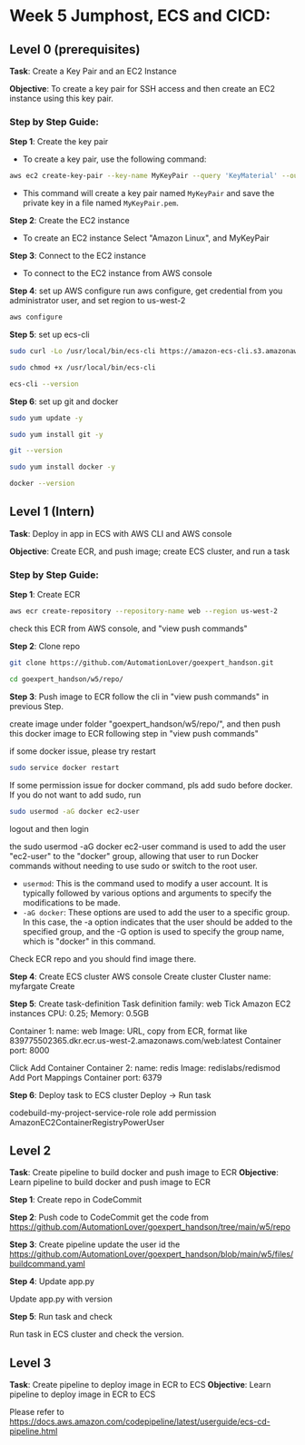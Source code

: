 # Week 5 Jumphost, ECS and CICD: 
## Level 0 (prerequisites)
**Task**: Create a Key Pair and an EC2 Instance

**Objective**: To create a key pair for SSH access and then create an EC2 instance using this key pair.

### Step by Step Guide:

**Step 1**: Create the key pair
- To create a key pair, use the following command:
```bash
aws ec2 create-key-pair --key-name MyKeyPair --query 'KeyMaterial' --output text > MyKeyPair.pem
```
- This command will create a key pair named `MyKeyPair` and save the private key in a file named `MyKeyPair.pem`.

**Step 2**: Create the EC2 instance
- To create an EC2 instance
   Select "Amazon Linux", and MyKeyPair

**Step 3**: Connect to the EC2 instance
- To connect to the EC2 instance from AWS console

**Step 4**: set up AWS configure
run aws configure, get credential from you administrator user, and set region to us-west-2

```bash
aws configure
```
**Step 5**: set up ecs-cli

```bash
sudo curl -Lo /usr/local/bin/ecs-cli https://amazon-ecs-cli.s3.amazonaws.com/ecs-cli-linux-amd64-latest
```

```bash
sudo chmod +x /usr/local/bin/ecs-cli
```

```bash
ecs-cli --version
```
**Step 6**: set up git and docker

```bash
sudo yum update -y
```

```bash
sudo yum install git -y
```

```bash
git --version
```

```bash
sudo yum install docker -y
```

```bash
docker --version
```


## Level 1 (Intern)
**Task**: Deploy in app in ECS with AWS CLI and AWS console

**Objective**: Create ECR, and push image; create ECS cluster, and run a task

### Step by Step Guide:

**Step 1**: Create ECR

```bash
aws ecr create-repository --repository-name web --region us-west-2
```
check this ECR from AWS console, and "view push commands"

**Step 2**: Clone repo

```bash
git clone https://github.com/AutomationLover/goexpert_handson.git
```

```bash
cd goexpert_handson/w5/repo/
```

**Step 3**: Push image to ECR
follow the cli in "view push commands" in previous Step.

create image under folder "goexpert_handson/w5/repo/", and then push this docker image to ECR following step in "view push commands"

if some docker issue, please try restart

```bash
sudo service docker restart
```

If some permission issue for docker command, pls add sudo before docker.
If you do not want to add sudo, run 
```bash
sudo usermod -aG docker ec2-user
```
logout and then login

the sudo usermod -aG docker ec2-user command is used to add the user "ec2-user" to the "docker" group, allowing that user to run Docker commands without needing to use sudo or switch to the root user.
- `usermod`: This is the command used to modify a user account. It is typically followed by various options and arguments to specify the modifications to be made.
- `-aG docker`: These options are used to add the user to a specific group. In this case, the -a option indicates that the user should be added to the specified group, and the -G option is used to specify the group name, which is "docker" in this command.

Check ECR repo and you should find image there.

**Step 4**: Create ECS cluster AWS console
Create cluster
Cluster name: myfargate
Create



**Step 5**: Create task-definition
Task definition family: web
Tick Amazon EC2 instances
CPU: 0.25; Memory: 0.5GB

Container 1:
name:  web
Image: URL, copy from ECR, format like 839775502365.dkr.ecr.us-west-2.amazonaws.com/web:latest
Container port: 8000

Click Add Container
Container 2:
name:  redis
Image: redislabs/redismod
Add Port Mappings
Container port: 6379

**Step 6**: Deploy task to ECS cluster
Deploy -> Run task

codebuild-my-project-service-role role add permission AmazonEC2ContainerRegistryPowerUser

## Level 2 
**Task**: Create pipeline to build docker and push image to ECR
**Objective**: Learn pipeline to build docker and push image to ECR

**Step 1**: Create repo in CodeCommit


**Step 2**: Push code to CodeCommit
get the code from https://github.com/AutomationLover/goexpert_handson/tree/main/w5/repo

**Step 3**: Create pipeline
update the user id the https://github.com/AutomationLover/goexpert_handson/blob/main/w5/files/buildcommand.yaml

**Step 4**: Update app.py

Update app.py with version

**Step 5**: Run task and check

Run task in ECS cluster and check the version.

## Level 3 
**Task**: Create pipeline to deploy image in ECR to ECS
**Objective**: Learn pipeline to deploy image in ECR to ECS

Please refer to https://docs.aws.amazon.com/codepipeline/latest/userguide/ecs-cd-pipeline.html 

